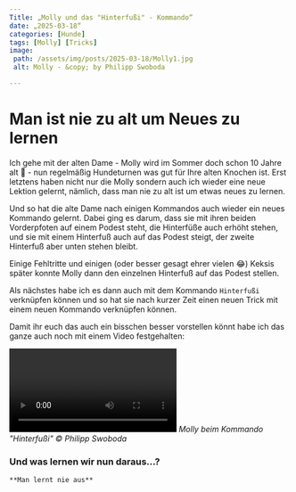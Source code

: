 ```yaml
---
Title: „Molly und das "Hinterfußi" - Kommando“
date: „2025-03-18“
categories: [Hunde] 
tags: [Molly] [Tricks]
image:
 path: /assets/img/posts/2025-03-18/Molly1.jpg
 alt: Molly - &copy; by Philipp Swoboda

---
```


# Man ist nie zu alt um Neues zu lernen



Ich gehe mit der alten Dame - Molly wird im Sommer doch schon 10 Jahre alt 🙈 - nun regelmäßig Hundeturnen was gut für Ihre alten Knochen ist. Erst letztens haben nicht nur die Molly sondern auch ich wieder eine neue Lektion gelernt, nämlich, dass man nie zu alt ist um etwas neues zu lernen. 


Und so hat die alte Dame nach einigen Kommandos auch wieder ein neues Kommando gelernt. Dabei ging es darum, dass sie mit ihren beiden Vorderpfoten auf einem Podest steht, die Hinterfüße auch erhöht stehen, und sie mit einem Hinterfuß auch auf das Podest steigt, der zweite Hinterfuß aber unten stehen bleibt. 


Einige Fehltritte und einigen (oder besser gesagt ehrer vielen 😂) Keksis später konnte Molly dann den einzelnen Hinterfuß auf das Podest stellen. 

Als nächstes habe ich es dann auch mit dem Kommando `Hinterfußi` verknüpfen können und so hat sie nach kurzer Zeit einen neuen Trick mit einem neuen Kommando verknüpfen können. 

Damit ihr euch das auch ein bisschen besser vorstellen könnt habe ich das ganze auch noch mit einem Video festgehalten:


![Molly-Hinterfußi](/assets/img/posts/2025-03-18/hinterfußi.mp4)
_Molly beim Kommando "Hinterfußi" &copy; Philipp Swoboda_


### Und was lernen wir nun daraus...?


```tip
**Man lernt nie aus**
```
